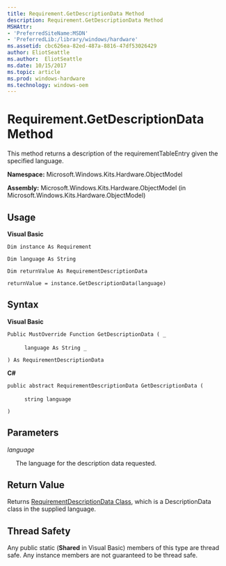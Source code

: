 ```yaml
---
title: Requirement.GetDescriptionData Method
description: Requirement.GetDescriptionData Method
MSHAttr:
- 'PreferredSiteName:MSDN'
- 'PreferredLib:/library/windows/hardware'
ms.assetid: cbc626ea-82ed-487a-8816-47df53026429
author: EliotSeattle
ms.author:  EliotSeattle
ms.date: 10/15/2017
ms.topic: article
ms.prod: windows-hardware
ms.technology: windows-oem
---
```


# Requirement.GetDescriptionData Method


This method returns a description of the requirementTableEntry given the specified language.

**Namespace:** Microsoft.Windows.Kits.Hardware.ObjectModel

**Assembly:** Microsoft.Windows.Kits.Hardware.ObjectModel (in Microsoft.Windows.Kits.Hardware.ObjectModel)

## <span id="Usage"></span><span id="usage"></span><span id="USAGE"></span>Usage


**Visual Basic**

`Dim instance As Requirement`

`Dim language As String`

`Dim returnValue As RequirementDescriptionData`

`returnValue = instance.GetDescriptionData(language)`

## <span id="Syntax"></span><span id="syntax"></span><span id="SYNTAX"></span>Syntax


**Visual Basic**

`Public MustOverride Function GetDescriptionData ( _`

          `language As String _`

`) As RequirementDescriptionData`

**C#**

`public abstract RequirementDescriptionData GetDescriptionData (`

          `string language`

`)`

## <span id="Parameters"></span><span id="parameters"></span><span id="PARAMETERS"></span>Parameters


*language*

     The language for the description data requested.

## <span id="Return_Value"></span><span id="return_value"></span><span id="RETURN_VALUE"></span>Return Value


Returns [RequirementDescriptionData Class](requirementdescriptiondata-class.md), which is a DescriptionData class in the supplied language.

## <span id="Thread_Safety"></span><span id="thread_safety"></span><span id="THREAD_SAFETY"></span>Thread Safety


Any public static (**Shared** in Visual Basic) members of this type are thread safe. Any instance members are not guaranteed to be thread safe.

 

 






